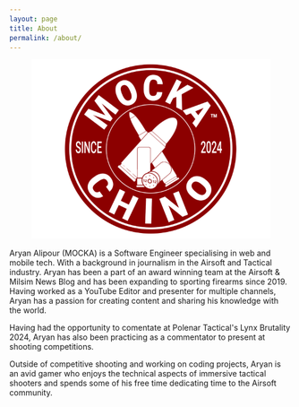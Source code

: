 ```yaml
---
layout: page
title: About
permalink: /about/
---
```


<div style="text-align: center;">
  <img src="/images/profilePicture.png" alt="MOCKA Logo">
</div>

Aryan Alipour (MOCKA) is a Software Engineer specialising in web and mobile tech. With a background in journalism in the Airsoft and Tactical industry. 
Aryan has been a part of an award winning team at the Airsoft & Milsim News Blog and has been expanding to sporting firearms since 2019. 
Having worked as a YouTube Editor and presenter for multiple channels, Aryan has a passion for creating content and sharing his knowledge with the world.

Having had the opportunity to comentate at Polenar Tactical's Lynx Brutality 2024, Aryan has also been practicing as a commentator to present at shooting competitions.

Outside of competitive shooting and working on coding projects, Aryan is an avid gamer who enjoys the technical aspects of immersive tactical shooters and spends some of his free time dedicating time to the Airsoft community.
